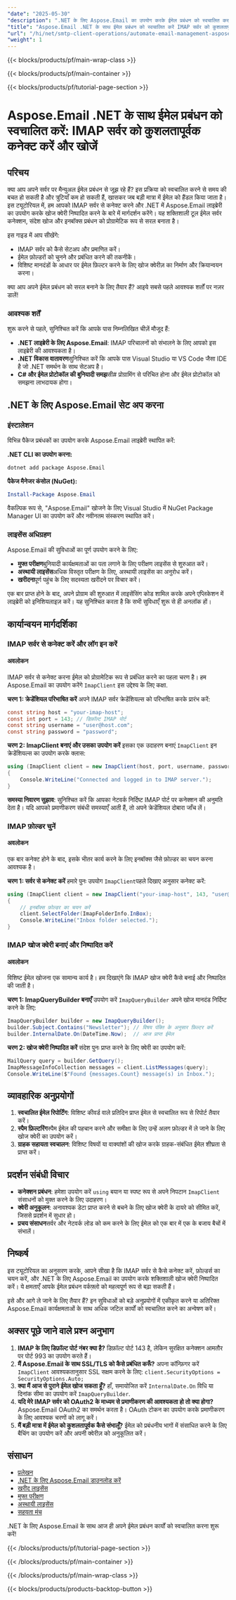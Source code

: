 ```yaml
---
"date": "2025-05-30"
"description": ".NET के लिए Aspose.Email का उपयोग करके ईमेल प्रबंधन को स्वचालित करने का तरीका जानें। IMAP सर्वर से कनेक्ट करें, खोज क्वेरी निष्पादित करें, और अपने इनबॉक्स को प्रोग्रामेटिक रूप से सुव्यवस्थित करें।"
"title": "Aspose.Email .NET के साथ ईमेल प्रबंधन को स्वचालित करें IMAP सर्वर को कुशलतापूर्वक कनेक्ट और खोजें"
"url": "/hi/net/smtp-client-operations/automate-email-management-aspose-dotnet-imap/"
"weight": 1
---
```


{{< blocks/products/pf/main-wrap-class >}}

{{< blocks/products/pf/main-container >}}

{{< blocks/products/pf/tutorial-page-section >}}
# Aspose.Email .NET के साथ ईमेल प्रबंधन को स्वचालित करें: IMAP सर्वर को कुशलतापूर्वक कनेक्ट करें और खोजें

## परिचय
क्या आप अपने सर्वर पर मैन्युअल ईमेल प्रबंधन से जूझ रहे हैं? इस प्रक्रिया को स्वचालित करने से समय की बचत हो सकती है और त्रुटियाँ कम हो सकती हैं, खासकर जब बड़ी मात्रा में ईमेल को हैंडल किया जाता है। इस ट्यूटोरियल में, हम आपको IMAP सर्वर से कनेक्ट करने और .NET में Aspose.Email लाइब्रेरी का उपयोग करके खोज क्वेरी निष्पादित करने के बारे में मार्गदर्शन करेंगे। यह शक्तिशाली टूल ईमेल सर्वर कनेक्शन, संदेश खोज और इनबॉक्स प्रबंधन को प्रोग्रामेटिक रूप से सरल बनाता है।

इस गाइड में आप सीखेंगे:
- IMAP सर्वर को कैसे सेटअप और प्रमाणित करें।
- ईमेल फ़ोल्डरों को चुनने और प्रबंधित करने की तकनीकें।
- विशिष्ट मानदंडों के आधार पर ईमेल फ़िल्टर करने के लिए खोज क्वेरीज़ का निर्माण और क्रियान्वयन करना।

क्या आप अपने ईमेल प्रबंधन को सरल बनाने के लिए तैयार हैं? आइये सबसे पहले आवश्यक शर्तों पर नज़र डालें!

### आवश्यक शर्तें
शुरू करने से पहले, सुनिश्चित करें कि आपके पास निम्नलिखित चीज़ें मौजूद हैं:
- **.NET लाइब्रेरी के लिए Aspose.Email**: IMAP परिचालनों को संभालने के लिए आपको इस लाइब्रेरी की आवश्यकता है।
- **.NET विकास वातावरण**सुनिश्चित करें कि आपके पास Visual Studio या VS Code जैसा IDE है जो .NET समर्थन के साथ सेटअप है।
- **C# और ईमेल प्रोटोकॉल की बुनियादी समझ**सी# प्रोग्रामिंग से परिचित होना और ईमेल प्रोटोकॉल को समझना लाभदायक होगा।

## .NET के लिए Aspose.Email सेट अप करना

### इंस्टालेशन
विभिन्न पैकेज प्रबंधकों का उपयोग करके Aspose.Email लाइब्रेरी स्थापित करें:

**.NET CLI का उपयोग करना:**
```bash
dotnet add package Aspose.Email
```

**पैकेज मैनेजर कंसोल (NuGet):**
```powershell
Install-Package Aspose.Email
```

वैकल्पिक रूप से, "Aspose.Email" खोजने के लिए Visual Studio में NuGet Package Manager UI का उपयोग करें और नवीनतम संस्करण स्थापित करें।

### लाइसेंस अधिग्रहण
Aspose.Email की सुविधाओं का पूर्ण उपयोग करने के लिए:
- **मुफ्त परीक्षण**बुनियादी कार्यक्षमताओं का पता लगाने के लिए परीक्षण लाइसेंस से शुरुआत करें।
- **अस्थायी लाइसेंस**अधिक विस्तृत परीक्षण के लिए, अस्थायी लाइसेंस का अनुरोध करें।
- **खरीदना**पूर्ण पहुंच के लिए सदस्यता खरीदने पर विचार करें।

एक बार प्राप्त होने के बाद, अपने प्रोग्राम की शुरुआत में लाइसेंसिंग कोड शामिल करके अपने एप्लिकेशन में लाइब्रेरी को इनिशियलाइज़ करें। यह सुनिश्चित करता है कि सभी सुविधाएँ शुरू से ही अनलॉक हों।

## कार्यान्वयन मार्गदर्शिका

### IMAP सर्वर से कनेक्ट करें और लॉग इन करें

#### अवलोकन
IMAP सर्वर से कनेक्ट करना ईमेल को प्रोग्रामेटिक रूप से प्रबंधित करने का पहला चरण है। हम Aspose.Email का उपयोग करेंगे `ImapClient` इस उद्देश्य के लिए कक्षा.

**चरण 1: क्रेडेंशियल परिभाषित करें**
अपने IMAP सर्वर क्रेडेंशियल्स को परिभाषित करके प्रारंभ करें:
```csharp
const string host = "your-imap-host";
const int port = 143; // डिफ़ॉल्ट IMAP पोर्ट
const string username = "user@host.com";
const string password = "password";
```

**चरण 2: ImapClient बनाएं और उसका उपयोग करें**
इसका एक उदाहरण बनाएं `ImapClient` इन क्रेडेंशियल्स का उपयोग करके क्लास:
```csharp
using (ImapClient client = new ImapClient(host, port, username, password))
{
    Console.WriteLine("Connected and logged in to IMAP server.");
}
```

**समस्या निवारण सुझाव**: सुनिश्चित करें कि आपका नेटवर्क निर्दिष्ट IMAP पोर्ट पर कनेक्शन की अनुमति देता है। यदि आपको प्रमाणीकरण संबंधी समस्याएँ आती हैं, तो अपने क्रेडेंशियल दोबारा जाँच लें।

### IMAP फ़ोल्डर चुनें

#### अवलोकन
एक बार कनेक्ट होने के बाद, इसके भीतर कार्य करने के लिए इनबॉक्स जैसे फ़ोल्डर का चयन करना आवश्यक है।

**चरण 1: सर्वर से कनेक्ट करें**
हमारे पुनः उपयोग `ImapClient`पहले दिखाए अनुसार कनेक्ट करें:
```csharp
using (ImapClient client = new ImapClient("your-imap-host", 143, "user@host.com", "password"))
{
    // इनबॉक्स फ़ोल्डर का चयन करें
    client.SelectFolder(ImapFolderInfo.InBox);
    Console.WriteLine("Inbox folder selected.");
}
```

### IMAP खोज क्वेरी बनाएं और निष्पादित करें

#### अवलोकन
विशिष्ट ईमेल खोजना एक सामान्य कार्य है। हम दिखाएंगे कि IMAP खोज क्वेरी कैसे बनाई और निष्पादित की जाती है।

**चरण 1: ImapQueryBuilder बनाएँ**
उपयोग करें `ImapQueryBuilder` अपने खोज मानदंड निर्दिष्ट करने के लिए:
```csharp
ImapQueryBuilder builder = new ImapQueryBuilder();
builder.Subject.Contains("Newsletter"); // विषय पंक्ति के अनुसार फ़िल्टर करें
builder.InternalDate.On(DateTime.Now);  // आज प्राप्त ईमेल
```

**चरण 2: खोज क्वेरी निष्पादित करें**
संदेश पुनः प्राप्त करने के लिए क्वेरी का उपयोग करें:
```csharp
MailQuery query = builder.GetQuery();
ImapMessageInfoCollection messages = client.ListMessages(query);
Console.WriteLine($"Found {messages.Count} message(s) in Inbox.");
```

## व्यावहारिक अनुप्रयोगों
1. **स्वचालित ईमेल रिपोर्टिंग**: विशिष्ट कीवर्ड वाले प्रतिदिन प्राप्त ईमेल से स्वचालित रूप से रिपोर्ट तैयार करें।
2. **स्पैम फ़िल्टरिंग**स्पैम ईमेल की पहचान करने और समीक्षा के लिए उन्हें अलग फ़ोल्डर में ले जाने के लिए खोज क्वेरी का उपयोग करें।
3. **ग्राहक सहायता स्वचालन**: विशिष्ट विषयों या वाक्यांशों की खोज करके ग्राहक-संबंधित ईमेल शीघ्रता से प्राप्त करें।

## प्रदर्शन संबंधी विचार
- **कनेक्शन प्रबंधन**: हमेशा उपयोग करें `using` बयान या स्पष्ट रूप से अपने निपटान `ImapClient` संसाधनों को मुक्त करने के लिए उदाहरण।
- **क्वेरी अनुकूलन**: अनावश्यक डेटा प्राप्त करने से बचने के लिए खोज क्वेरी के दायरे को सीमित करें, जिससे प्रदर्शन में सुधार हो।
- **प्रचय संसाधन**सर्वर और नेटवर्क लोड को कम करने के लिए ईमेल को एक बार में एक के बजाय बैचों में संभालें।

## निष्कर्ष
इस ट्यूटोरियल का अनुसरण करके, आपने सीखा है कि IMAP सर्वर से कैसे कनेक्ट करें, फ़ोल्डर्स का चयन करें, और .NET के लिए Aspose.Email का उपयोग करके शक्तिशाली खोज क्वेरी निष्पादित करें। ये क्षमताएँ आपके ईमेल प्रबंधन वर्कफ़्लो को महत्वपूर्ण रूप से बढ़ा सकती हैं।

इसे और आगे ले जाने के लिए तैयार हैं? इन सुविधाओं को बड़े अनुप्रयोगों में एकीकृत करने या अतिरिक्त Aspose.Email कार्यक्षमताओं के साथ अधिक जटिल कार्यों को स्वचालित करने का अन्वेषण करें।

## अक्सर पूछे जाने वाले प्रश्न अनुभाग
1. **IMAP के लिए डिफ़ॉल्ट पोर्ट नंबर क्या है?**
डिफ़ॉल्ट पोर्ट 143 है, लेकिन सुरक्षित कनेक्शन आमतौर पर पोर्ट 993 का उपयोग करते हैं।
2. **मैं Aspose.Email के साथ SSL/TLS को कैसे प्रबंधित करूँ?**
अपना कॉन्फ़िगर करें `ImapClient` आवश्यकतानुसार SSL सक्षम करने के लिए: `client.SecurityOptions = SecurityOptions.Auto;`
3. **क्या मैं आज से पुराने ईमेल खोज सकता हूँ?**
हाँ, समायोजित करें `InternalDate.On` विधि या दिनांक सीमा का उपयोग करें `ImapQueryBuilder`.
4. **यदि मेरे IMAP सर्वर को OAuth2 के माध्यम से प्रमाणीकरण की आवश्यकता हो तो क्या होगा?**
Aspose.Email OAuth2 का समर्थन करता है। OAuth टोकन का उपयोग करके प्रमाणीकरण के लिए आवश्यक चरणों को लागू करें।
5. **मैं बड़ी मात्रा में ईमेल को कुशलतापूर्वक कैसे संभालूँ?**
ईमेल को प्रबंधनीय भागों में संसाधित करने के लिए बैचिंग का उपयोग करें और अपनी क्वेरीज़ को अनुकूलित करें।

## संसाधन
- [प्रलेखन](https://reference.aspose.com/email/net/)
- [.NET के लिए Aspose.Email डाउनलोड करें](https://releases.aspose.com/email/net/)
- [खरीद लाइसेंस](https://purchase.aspose.com/buy)
- [मुफ्त परीक्षण](https://releases.aspose.com/email/net/)
- [अस्थायी लाइसेंस](https://purchase.aspose.com/temporary-license/)
- [सहयता मंच](https://forum.aspose.com/c/email/10)

.NET के लिए Aspose.Email के साथ आज ही अपने ईमेल प्रबंधन कार्यों को स्वचालित करना शुरू करें!

{{< /blocks/products/pf/tutorial-page-section >}}

{{< /blocks/products/pf/main-container >}}

{{< /blocks/products/pf/main-wrap-class >}}

{{< blocks/products/products-backtop-button >}}